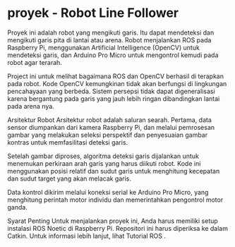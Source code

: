 # proyek - Robot Line Follower

Proyek ini adalah robot yang mengikuti garis. Itu dapat mendeteksi dan mengikuti garis pita di lantai atau arena. Robot menjalankan ROS pada Raspberry Pi, menggunakan Artificial Intelligence (OpenCV) untuk mendeteksi garis, dan Arduino Pro Micro untuk mengontrol kemudi pada robot agar terarah.

Project ini untuk melihat bagaimana ROS dan OpenCV berhasil di terapkan pada robot. Kode OpenCV kemungkinan tidak akan berfungsi di lingkungan pencahayaan yang berbeda. Sistem persepsi tidak dapat digeneralisasi karena bergantung pada garis yang jauh lebih ringan dibandingkan lantai pada arena nya.


Arsitektur Robot 
Arsitektur robot adalah saluran searah. Pertama, data sensor diumpankan dari kamera Raspberry Pi, dan melalui pemrosesan gambar yang melakukan seleksi perspektif dan penyesuaian gambar kontras untuk memfasilitasi deteksi garis.

Setelah gambar diproses, algoritma deteksi garis dijalankan untuk menemukan perkiraan arah garis yang harus diikuti robot. Kode ini menggunakan posisi relatif dan sudut garis untuk menghitung kecepatan dan sudut target yang akan melacak garis.

Data kontrol dikirim melalui koneksi serial ke Arduino Pro Micro, yang menghitung perintah motor individu dan memerintahkan pengontrol motor ganda.

Syarat Penting
Untuk menjalankan proyek ini, Anda harus memiliki setup instalasi ROS Noetic di Raspberry Pi. Repositori ini harus diperiksa ke dalam Catkin. Untuk informasi lebih lanjut, lihat Tutorial ROS .
